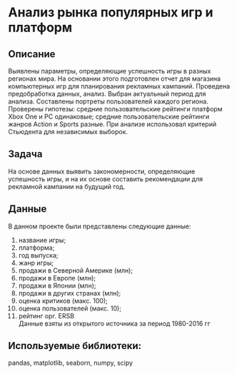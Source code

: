# Анализ рынка популярных игр и платформ
## Описание
Выявлены параметры, определяющие успешность игры в разных регионах мира. 
На основании этого подготовлен отчет для магазина компьютерных игр для планирования
рекламных кампаний. 
Проведена предобработка данных, анализ. Выбран актуальный
период для анализа. Составлены портреты пользователей каждого региона. 
Проверены гипотезы: средние пользовательские рейтинги платформ Xbox One и PC одинаковые;
средние пользовательские рейтинги жанров Action и Sports разные. При анализе использовал критерий Стьюдента для независимых выборок.
## Задача
На основе данных выявить закономерности, определяющие успешность игры, и на их основе составить рекомендации для рекламной кампании на будущий год. 
## Данные
В данном проекте были представлены следующие данные:
1. название игры;
2. платформа;
3. год выпуска;
4. жанр игры;
5. продажи в Северной Америке (млн);
6. продажи в Европе (млн);
7. продажи в Японии (млн);
8. продажи в других странах (млн);
9. оценка критиков (макс. 100);
10. оценка пользователей (макс. 10);
11. рейтинг орг. ERSB\
Данные взяты из открытого источника за период 1980-2016 гг
## Используемые библиотеки:
pandas, matplotlib, seaborn, numpy, scipy
